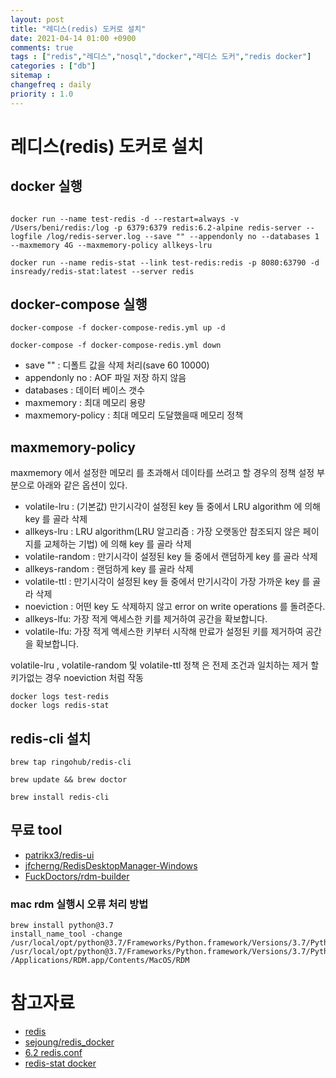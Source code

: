 ```yaml
---
layout: post
title: "레디스(redis) 도커로 설치"
date: 2021-04-14 01:00 +0900
comments: true
tags : ["redis","레디스","nosql","docker","레디스 도커","redis docker"]
categories : ["db"]
sitemap :
changefreq : daily
priority : 1.0
---
```

# 레디스(redis) 도커로 설치

## docker 실행

```

docker run --name test-redis -d --restart=always -v /Users/beni/redis:/log -p 6379:6379 redis:6.2-alpine redis-server --logfile /log/redis-server.log --save "" --appendonly no --databases 1 --maxmemory 4G --maxmemory-policy allkeys-lru

docker run --name redis-stat --link test-redis:redis -p 8080:63790 -d insready/redis-stat:latest --server redis

```

## docker-compose 실행

```
docker-compose -f docker-compose-redis.yml up -d

docker-compose -f docker-compose-redis.yml down

```

* save "" : 디폴트 값을 삭제 처리(save 60 10000)
* appendonly no : AOF 파일 저장 하지 않음
* databases : 데이터 베이스 갯수
* maxmemory : 최대 메모리 용량
* maxmemory-policy : 최대 메모리 도달했을때 메모리 정책

## maxmemory-policy
maxmemory 에서 설정한 메모리 를 초과해서 데이타를 쓰려고 할 경우의 정책 설정 부분으로 아래와 같은 옵션이 있다.

* volatile-lru : (기본값) 만기시각이 설정된 key 들 중에서 LRU algorithm 에 의해 key 를 골라 삭제
* allkeys-lru : LRU algorithm(LRU 알고리즘 : 가장 오랫동안 참조되지 않은 페이지를 교체하는 기법) 에 의해 key 를 골라 삭제
* volatile-random : 만기시각이 설정된 key 들 중에서 랜덤하게 key 를 골라 삭제
* allkeys-random : 랜덤하게 key 를 골라 삭제
* volatile-ttl : 만기시각이 설정된 key 들 중에서 만기시각이 가장 가까운 key 를 골라 삭제
* noeviction : 어떤 key 도 삭제하지 않고 error on write operations 를 돌려준다.
* allkeys-lfu: 가장 적게 액세스한 키를 제거하여 공간을 확보합니다.
* volatile-lfu: 가장 적게 액세스한 키부터 시작해 만료가 설정된 키를 제거하여 공간을 확보합니다.


volatile-lru , volatile-random 및 volatile-ttl 정책 은 전제 조건과 일치하는 제거 할 키가없는 경우 noeviction 처럼 작동


```
docker logs test-redis
docker logs redis-stat
```

## redis-cli 설치

```
brew tap ringohub/redis-cli

brew update && brew doctor

brew install redis-cli
```

## 무료 tool

* [patrikx3/redis-ui](https://github.com/patrikx3/redis-ui)
* [jfcherng/RedisDesktopManager-Windows](https://github.com/jfcherng/RedisDesktopManager-Windows)
* [FuckDoctors/rdm-builder](https://github.com/FuckDoctors/rdm-builder)

### mac rdm 실행시 오류 처리 방법

```
brew install python@3.7
install_name_tool -change /usr/local/opt/python@3.7/Frameworks/Python.framework/Versions/3.7/Python /usr/local/opt/python@3.7/Frameworks/Python.framework/Versions/3.7/Python /Applications/RDM.app/Contents/MacOS/RDM

```


# 참고자료
* [redis](https://redis.io/)
* [sejoung/redis_docker](https://github.com/sejoung/redis_docker)
* [6.2 redis.conf](https://github.com/redis/redis/blob/6.2/redis.conf)
* [redis-stat docker](https://hub.docker.com/r/insready/redis-stat/)
